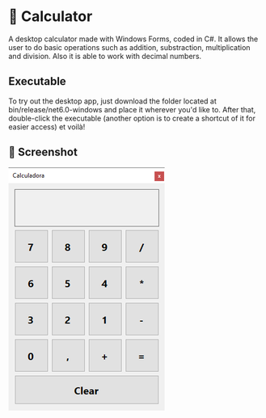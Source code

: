 # 🧮 Calculator

A desktop calculator made with Windows Forms, coded in C#. It allows the user to do basic operations such as addition, substraction, multiplication and division. Also it is able to work with decimal numbers.

## Executable

To try out the desktop app, just download the folder located at bin/release/net6.0-windows and place it wherever you'd like to. After that, double-click the executable (another option is to create a shortcut of it for easier access) et voilà!

## 📸 Screenshot
![App screenshot](https://github.com/alperonoberto/Calculator/blob/main/screenshot.png?raw=true)
